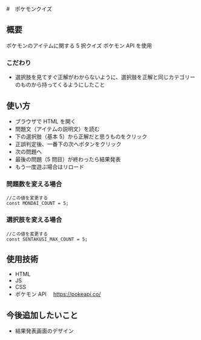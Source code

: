 #　ポケモンクイズ

## 概要

ポケモンのアイテムに関する 5 択クイズ
ポケモン API を使用

### こだわり

- 選択肢を見てすぐ正解がわからないように、選択肢を正解と同じカテゴリーのものから持ってくるようにしたこと

## 使い方

- ブラウザで HTML を開く
- 問題文（アイテムの説明文）を読む
- 下の選択肢（基本 5）から正解だと思うものをクリック
- 正誤判定後、一番下の次へボタンをクリック
- 次の問題へ
- 最後の問題（5 問目）が終わったら結果発表
- もう一度遊ぶ場合はリロード

### 問題数を変える場合

```JS
//この値を変更する
const MONDAI_COUNT = 5;
```

### 選択肢を変える場合

```JS
//この値を変更する
const SENTAKUSI_MAX_COUNT = 5;
```

## 使用技術

- HTML
- JS
- CSS
- ポケモン API 　https://pokeapi.co/

## 今後追加したいこと

- 結果発表画面のデザイン
